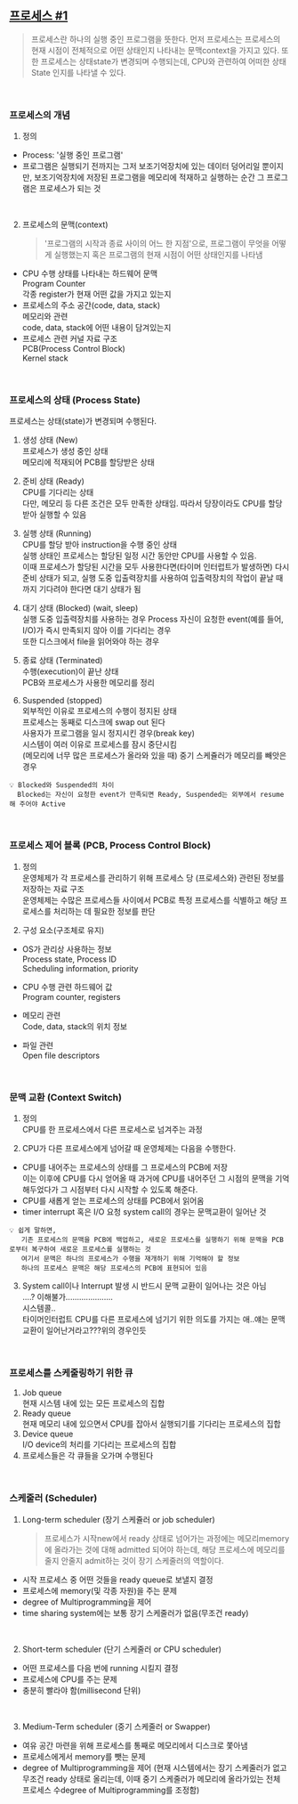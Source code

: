 ## [프로세스 #1](https://core.ewha.ac.kr/publicview/C0101020140318134023355997?vmode=f)

> 프로세스란 하나의 실행 중인 프로그램을 뜻한다. 먼저 프로세스는 프로세스의 현재 시점이 전체적으로 어떤 상태인지 나타내는 문맥context을 가지고 있다. 또한 프로세스는 상태state가 변경되며 수행되는데, CPU와 관련하여 어떠한 상태State 인지를 나타낼 수 있다.

<br>

### 프로세스의 개념

1. 정의

- Process: '실행 중인 프로그램'
- 프로그램은 실행되기 전까지는 그저 보조기억장치에 있는 데이터 덩어리일 뿐이지만, 보조기억장치에 저장된 프로그램을 메모리에 적재하고 실행하는 순간 그 프로그램은 프로세스가 되는 것

<br>

2. 프로세스의 문맥(context)
   > '프로그램의 시작과 종료 사이의 어느 한 지점'으로, 프로그램이 무엇을 어떻게 실행했는지 혹은 프로그램의 현재 시점이 어떤 상태인지를 나타냄

- CPU 수행 상태를 나타내는 하드웨어 문맥  
  Program Counter <br>
  각종 register가 현재 어떤 값을 가지고 있는지
- 프로세스의 주소 공간(code, data, stack)  
  메모리와 관련 <br>
  code, data, stack에 어떤 내용이 담겨있는지
- 프로세스 관련 커널 자료 구조  
  PCB(Process Control Block) <br>
  Kernel stack

<br>

### 프로세스의 상태 (Process State)

프로세스는 상태(state)가 변경되며 수행된다.

1. 생성 상태 (New)  
   프로세스가 생성 중인 상태  
   메모리에 적재되어 PCB를 할당받은 상태

2. 준비 상태 (Ready)  
   CPU를 기다리는 상태  
   다만, 메모리 등 다른 조건은 모두 만족한 상태임. 따라서 당장이라도 CPU를 할당받아 실행할 수 있음

3. 실행 상태 (Running)  
   CPU를 할당 받아 instruction을 수행 중인 상태  
   실행 상태인 프로세스는 할당된 일정 시간 동안만 CPU를 사용할 수 있음.  
   이때 프로세스가 할당된 시간을 모두 사용한다면(타이머 인터럽트가 발생하면) 다시 준비 상태가 되고, 실행 도중 입출력장치를 사용하여 입출력장치의 작업이 끝날 때까지 기다려야 한다면 대기 상태가 됨

4. 대기 상태 (Blocked) (wait, sleep)  
   실행 도중 입출력장치를 사용하는 경우
   Process 자신이 요청한 event(예를 들어, I/O)가 즉시 만족되지 않아 이를 기다리는 경우  
   또한 디스크에서 file을 읽어와야 하는 경우

5. 종료 상태 (Terminated)  
   수행(execution)이 끝난 상태  
   PCB와 프로세스가 사용한 메모리를 정리

6. Suspended (stopped)  
   외부적인 이유로 프로세스의 수행이 정지된 상태  
   프로세스는 동째로 디스크에 swap out 된다  
   사용자가 프로그램을 일시 정지시킨 경우(break key)  
   시스템이 여러 이유로 프로세스를 잠시 중단시킴  
   (메모리에 너무 많은 프로세스가 올라와 있을 때) 중기 스케쥴러가 메모리를 빼앗은 경우

```
💡 Blocked와 Suspended의 차이
  Blocked는 자신이 요청한 event가 만족되면 Ready, Suspended는 외부에서 resume해 주어야 Active
```

<br>

### 프로세스 제어 블록 (PCB, Process Control Block)

1. 정의  
   운영체제가 각 프로세스를 관리하기 위해 프로세스 당 (프로세스와) 관련된 정보를 저장하는 자료 구조  
   운영체제는 수많은 프로세스들 사이에서 PCB로 특정 프로세스를 식별하고 해당 프로세스를 처리하는 데 필요한 정보를 판단

2. 구성 요소(구조체로 유지)

- OS가 관리상 사용하는 정보  
  Process state, Process ID  
  Scheduling information, priority

- CPU 수행 관련 하드웨어 값  
  Program counter, registers

- 메모리 관련  
  Code, data, stack의 위치 정보

- 파일 관련  
  Open file descriptors

<br>

### 문맥 교환 (Context Switch)

1. 정의  
   CPU를 한 프로세스에서 다른 프로세스로 넘겨주는 과정

2. CPU가 다른 프로세스에게 넘어갈 때 운영체제는 다음을 수행한다.

- CPU를 내어주는 프로세스의 상태를 그 프로세스의 PCB에 저장  
  이는 이후에 CPU를 다시 얻어올 때 과거에 CPU를 내어주던 그 시점의 문맥을 기억해두었다가 그 시점부터 다시 시작할 수 있도록 해준다.
- CPU를 새롭게 얻는 프로세스의 상태를 PCB에서 읽어옴
- timer interrupt 혹은 I/O 요청 system call의 경우는 문맥교환이 일어난 것

```
💡 쉽게 말하면,
   기존 프로세스의 문맥을 PCB에 백업하고, 새로운 프로세스를 실행하기 위해 문맥을 PCB로부터 복구하여 새로운 프로세스를 실행하는 것
   여기서 문맥은 하나의 프로세스가 수행을 재개하기 위해 기억해야 할 정보
   하나의 프로세스 문맥은 해당 프로세스의 PCB에 표현되어 있음
```

3. System call이나 Interrupt 발생 시 반드시 문맥 교환이 일어나는 것은 아님  
   ....? 이해불가.....................  
   시스템콜..  
   타이머인터럽트 CPU를 다른 프로세스에 넘기기 위한 의도를 가지는 애..얘는 문맥 교환이 일어난거라고???위의 경우인듯

<br>

### 프로세스를 스케줄링하기 위한 큐

1. Job queue  
   현재 시스템 내에 있는 모든 프로세스의 집합
2. Ready queue  
   현재 메모리 내에 있으면서 CPU를 잡아서 실행되기를 기다리는 프로세스의 집합
3. Device queue  
   I/O device의 처리를 기다리는 프로세스의 집합
4. 프로세스들은 각 큐들을 오가며 수행된다

<br>

### 스케줄러 (Scheduler)

1. Long-term scheduler (장기 스케쥴러 or job scheduler)
   > 프로세스가 시작new에서 ready 상태로 넘어가는 과정에는 메모리memory에 올라가는 것에 대해 admitted 되어야 하는데,
   > 해당 프로세스에 메모리를 줄지 안줄지 admit하는 것이 장기 스케줄러의 역할이다.

- 시작 프로세스 중 어떤 것들을 ready queue로 보낼지 결정
- 프로세스에 memory(및 각종 자원)을 주는 문제
- degree of Multiprogramming을 제어
- time sharing system에는 보통 장기 스케줄러가 없음(무조건 ready)

<br>

2. Short-term scheduler (단기 스케줄러 or CPU scheduler)

- 어떤 프로세스를 다음 번에 running 시킬지 결정
- 프로세스에 CPU를 주는 문제
- 충분히 빨라야 함(millisecond 단위)

<br>

3. Medium-Term scheduler (중기 스케줄러 or Swapper)

- 여유 공간 마련을 위해 프로세스를 통째로 메모리에서 디스크로 쫓아냄
- 프로세스에게서 memory를 뺏는 문제
- degree of Multiprogramming을 제어 (현재 시스템에서는 장기 스케줄러가 없고 무조건 ready 상태로 올리는데, 이때 중기 스케줄러가 메모리에 올라가있는 전체 프로세스 수degree of Multiprogramming를 조정함)

<br>
